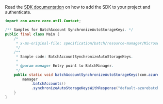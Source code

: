 Read the [SDK documentation](https://github.com/Azure/azure-sdk-for-java/blob/azure-resourcemanager-batch_1.0.0/sdk/batch/azure-resourcemanager-batch/README.md) on how to add the SDK to your project and authenticate.

```java
import com.azure.core.util.Context;

/** Samples for BatchAccount SynchronizeAutoStorageKeys. */
public final class Main {
    /*
     * x-ms-original-file: specification/batch/resource-manager/Microsoft.Batch/stable/2022-01-01/examples/BatchAccountSynchronizeAutoStorageKeys.json
     */
    /**
     * Sample code: BatchAccountSynchronizeAutoStorageKeys.
     *
     * @param manager Entry point to BatchManager.
     */
    public static void batchAccountSynchronizeAutoStorageKeys(com.azure.resourcemanager.batch.BatchManager manager) {
        manager
            .batchAccounts()
            .synchronizeAutoStorageKeysWithResponse("default-azurebatch-japaneast", "sampleacct", Context.NONE);
    }
}
```
